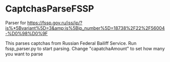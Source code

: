 # CaptchasParseFSSP
Parser for https://fssp.gov.ru/iss/ip/?is%*5Bvariant%5D=3&amp;is%5Bip_number%5D=18738%2F22%2F56004-%D0%98%D0%9F

This parses captchas from Russian Federal Bailiff Service.
Run fssp_parser.py to start parsing. Change "capatchaAmount" to set how many you want to parse
